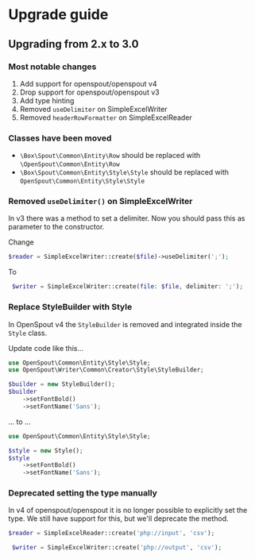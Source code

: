 # Upgrade guide

## Upgrading from 2.x to 3.0


### Most notable changes

1. Add support for openspout/openspout v4
2. Drop support for openspout/openspout v3
3. Add type hinting
4. Removed `useDelimiter` on SimpleExcelWriter
5. Removed `headerRowFormatter` on SimpleExcelReader

### Classes have been moved

- `\Box\Spout\Common\Entity\Row` should be replaced with `\OpenSpout\Common\Entity\Row`
- `\Box\Spout\Common\Entity\Style\Style` should be replaced with `OpenSpout\Common\Entity\Style\Style`

### Removed `useDelimiter()` on SimpleExcelWriter

In v3 there was a method to set a delimiter. Now you should pass this as parameter to the constructor.

Change
```php
$reader = SimpleExcelWriter::create($file)->useDelimiter(';');
```

To
```php
 $writer = SimpleExcelWriter::create(file: $file, delimiter: ';');
```

### Replace StyleBuilder with Style

In OpenSpout v4 the `StyleBuilder` is removed and integrated inside the `Style` class.

Update code like this...

```php
use OpenSpout\Common\Entity\Style\Style;
use OpenSpout\Writer\Common\Creator\Style\StyleBuilder;

$builder = new StyleBuilder();
$builder
    ->setFontBold()
    ->setFontName('Sans');
```

... to ...

```php
use OpenSpout\Common\Entity\Style\Style;

$style = new Style();
$style
    ->setFontBold()
    ->setFontName('Sans');
```

### Deprecated setting the type manually

In v4 of openspout/openspout it is no longer possible to explicitly set the type.
We still have support for this, but we'll deprecate the method.

```php
$reader = SimpleExcelReader::create('php://input', 'csv');
```

```php
 $writer = SimpleExcelWriter::create('php://output', 'csv');
```
